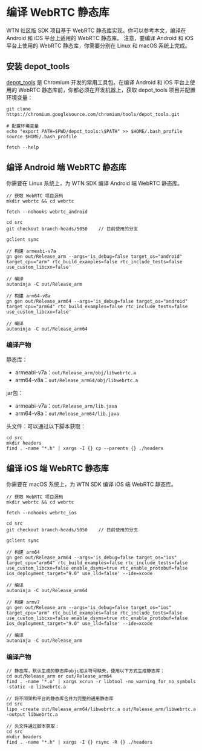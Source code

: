 # 编译 WebRTC 静态库

WTN 社区版 SDK 项目基于 WebRTC 静态库实现。你可以参考本文，编译在 Android 和 iOS 平台上适用的 WebRTC 静态库。
注意，要编译 Android 和 iOS 平台上使用的 WebRTC 静态库，你需要分别在 Linux 和 macOS 系统上完成。

## 安装 depot_tools

[depot_tools](https://chromium.googlesource.com/chromium/tools/depot_tools.git) 是 Chromium 开发的常用工具包。在编译 Android 和 iOS 平台上使用的 WebRTC 静态库前，你都必须在开发机器上，获取 depot_tools 项目并配置环境变量：

```
git clone https://chromium.googlesource.com/chromium/tools/depot_tools.git 

# 配置环境变量
echo "export PATH=$PWD/depot_tools:\$PATH" >> $HOME/.bash_profile
source $HOME/.bash_profile

fetch --help
```

## 编译 Android 端 WebRTC 静态库

你需要在 Linux 系统上，为 WTN SDK 编译 Android 端 WebRTC 静态库。

```
// 获取 WebRTC 项目源码
mkdir webrtc && cd webrtc

fetch --nohooks webrtc_android

cd src
git checkout branch-heads/5050    // 目前使用的分支

gclient sync
```

```
// 构建 armeabi-v7a
gn gen out/Release_arm --args='is_debug=false target_os="android" target_cpu="arm" rtc_build_examples=false rtc_include_tests=false use_custom_libcxx=false'

// 编译
autoninja -C out/Release_arm
```

```
// 构建 arm64-v8a
gn gen out/Release_arm64 --args='is_debug=false target_os="android" target_cpu="arm64" rtc_build_examples=false rtc_include_tests=false use_custom_libcxx=false'

// 编译
autoninja -C out/Release_arm64
```

### 编译产物

静态库：
- armeabi-v7a：`out/Release_arm/obj/libwebrtc.a`
- arm64-v8a：`out/Release_arm64/obj/libwebrtc.a` 

jar包：
- armeabi-v7a：`out/Release_arm/lib.java`
- arm64-v8a：`out/Release_arm64/lib.java`

头文件：可以通过以下脚本获取：

```
cd src
mkdir headers
find . -name "*.h" | xargs -I {} cp --parents {} ./headers
```

## 编译 iOS 端 WebRTC 静态库

你需要在 macOS 系统上，为 WTN SDK 编译 iOS 端 WebRTC 静态库。

```
// 获取 WebRTC 项目源码
mkdir webrtc && cd webrtc

fetch --nohooks webrtc_ios

cd src
git checkout branch-heads/5050    // 目前使用的分支

gclient sync
```

```
// 构建 arm64
gn gen out/Release_arm64 --args='is_debug=false target_os="ios" target_cpu="arm64" rtc_build_examples=false rtc_include_tests=false use_custom_libcxx=false enable_dsyms=true rtc_enable_protobuf=false ios_deployment_target="9.0" use_lld=false' --ide=xcode

// 编译
autoninja -C out/Release_arm64
```

```
// 构建 armv7
gn gen out/Release_arm --args='is_debug=false target_os="ios" target_cpu="arm" rtc_build_examples=false rtc_include_tests=false use_custom_libcxx=false enable_dsyms=true rtc_enable_protobuf=false ios_deployment_target="9.0" use_lld=false' --ide=xcode

// 编译
autoninja -C out/Release_arm
```

### 编译产物

```
// 静态库，默认生成的静态库objc相关符号缺失，使用以下方式生成静态库：
cd out/Release_arm or out/Release_arm64
find . -name '*.o' | xargs xcrun -r libtool -no_warning_for_no_symbols -static -o libwebrtc.a

// 将不同架构平台的静态库合并为完整的通用静态库
cd src
lipo -create out/Release_arm64/libwebrtc.a out/Release_arm/libwebrtc.a -output libwebrtc.a

// 头文件通过脚本获取：
cd src
mkdir headers
find . -name "*.h" | xargs -I {} rsync -R {} ./headers
```
